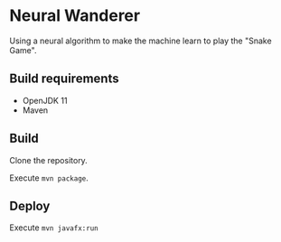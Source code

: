 # Neural Wanderer
Using a neural algorithm to make the machine learn to play the "Snake Game".

## Build requirements
- OpenJDK 11
- Maven

## Build
Clone the repository.

Execute `mvn package`.


## Deploy
Execute `mvn javafx:run`

